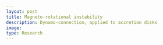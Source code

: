 ```yaml
---
layout: post
title: Magneto-rotational instability
description: Dynamo-connection, applied to accretion disks
image:
type: Research
---
```


